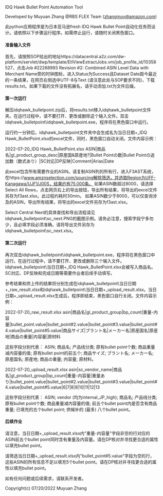 IDQ Hawk Bullet Point Automation Tool

Developed by Muyuan Zhang @RBS FLEX Team (zhangmuy@amazon.com)

此python应用程序是为日本亚马逊fresh IDQ Hawk Bullet Point自动化任务而设计。请依照以下步骤运行程序。如需停止运行，请随时关闭黑色窗口。

#### 准备输入文件
首先，请按照SOP给出的地址https://datacentral.a2z.com/dw-platform/servlet/dwp/template/EtlViewExtractJobs.vm/job_profile_id/10358527，点击Job #22268993 Revision #2: Combined ASIN Level Data with Merchant Name旁的时钟图标，进入Status为Success且Dataset Date距今最近的一条结果，在网页右侧选中UTF-8与Text (请注意此处与SOP要求不同)，下载results.txt。如果下载的文件没有拓展名，请手动添加.txt为文件后缀。

#### 第一次运行
解压idqhawk_bulletpoint.zip后，将results.txt移入idqhawk_bulletpoint文件夹。在运行过程中，请不要打开、更改或删除这个输入文件。双击idqhawk_bulletpoint\idqhawk_bulletpoint.exe，程序将在黑色窗口中运行。

运行约一分钟后，idqhawk_bulletpoint文件夹中会生成名为当日日期+_IDQ Hawk_BulletPoint.xlsx的excel文件，同时，黑色窗口自动关闭。文件内容示例：

2022-07-20_IDQ Hawk_BulletPoint.xlsx
ASIN|商品名|gl_product_group_desc|原産国&原産地?|Bullet Pointの数|Bullet Pointの追加数（数式あり）|SC対応|DP反映|Comment|Arias|Date

此excel包含所有需要作业的ASIN。请复制ASIN列的所有行，进入F3AST系统，在https://www.amznselection.com/sourcing解除筛选，并选取Region为UFF-Kanagawa/UJF1/J00S，结果约有75,000条。
如果ASIN数超过8000，请选择Select All Rows，点击网页右上的导出按钮，导出所有结果，将导出的excel文件另存为f3ast.xlsx。此过程约耗时30min。
如果ASIN数少于8000，可以仅查询涉及的ASIN，导出所有结果，将导出的excel文件另存为f3ast.xlsx。

Select Central Next的具体查找和导出流程请见idqhawk_bulletpoint\sc_next.PNG的截图示例。请务必注意，搜索字段宁多勿少，且必填字段必须准确。请将导出文件另存为idqhawk_bulletpoint\sc_next.xlsx。

#### 第二次运行
再次双击idqhawk_bulletpoint\idqhawk_bulletpoint.exe，程序将在黑色窗口中运行。在运行过程中，请不要打开、更改或删除三个输入文件。idqhawk_bulletpoint\当日日期+_IDQ Hawk_BulletPoint.xlsx会被写入商品名。SC対応、DP反映和完成日期等需要作业者后续手动填写。

参考结果和供上传的结果将分别生成在idqhawk_bulletpoint\当日日期+_raw_result.xlsx和idqhawk_bulletpoint\当日日期+_upload_result.xlsx。当日日期+_upload_result.xlsx生成后，程序即结束，黑色窗口自行关闭。文件内容示例：

2022-07-20_raw_result.xlsx
asin|商品名|gl_product_group|bp_count|重量-内容量|bullet_point.value|bullet_point#2.value|bullet_point#3.value|bullet_point#4.value|bullet_point#5.value|商品サイズ|ブラント名|メーカー名|原産国名|原産地|商品の重量|内容量|原材料

这些字段分别代表：
ASIN;
商品名;
产品线分类;
原有bullet point个数;
商品重量减内容量的值;
原有bullet point的前五个;
商品サイズ;
ブラント名;
メーカー名;
原産国名;
原産地;
商品の重量;
内容量;
原材料。

2022-07-20_upload_result.xlsx
asin|sc_vendor_name|商品名|gl_product_group|bp_count|重量-内容量|重量あり|bullet_point.value|bullet_point#2.value|bullet_point#3.value|bullet_point#4.value|bullet_point#5.value|6|7|8|9|10|11|12|13

这些字段分别代表：
ASIN;
vendor (均为internal_JP_high);
商品名;
产品线分类;
原有bullet point个数;
商品重量减内容量的值;
前五个bullet point内是否含有商品重量;
已填充的五个bullet point;
供候补的 (最多) 八个bullet point。

#### 后续作业
请注意，当日日期+_upload_result.xlsx内"重量-内容量"字段非空的行对应的ASIN前五个bullet point同时含有重量及内容量。请在DP核对并寻找更合适的属性以填充bullet point。

请筛选当日日期+_upload_result.xlsx内"bullet_point#5.value"字段为空的行，这些ASIN的所有信息不足以填充5个bullet point。请在DP核对并寻找更合适的属性以填充bullet point。

如有任何问题或后续需求，请联系开发者。

Copyright(c)	07/20/2022 Muyuan Zhang
